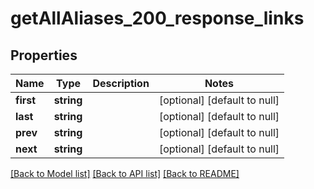 # getAllAliases_200_response_links

## Properties
Name | Type | Description | Notes
------------ | ------------- | ------------- | -------------
**first** | **string** |  | [optional] [default to null]
**last** | **string** |  | [optional] [default to null]
**prev** | **string** |  | [optional] [default to null]
**next** | **string** |  | [optional] [default to null]

[[Back to Model list]](../README.md#documentation-for-models) [[Back to API list]](../README.md#documentation-for-api-endpoints) [[Back to README]](../README.md)


